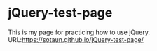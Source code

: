 # jQuery-test-page
This is my page for practicing how to use jQuery.
URL:https://sotaun.github.io/jQuery-test-page/

